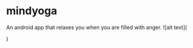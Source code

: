 # mindyoga
An android app that relaxes you when you are filled with anger.
![alt text](<blockquote class="imgur-embed-pub" lang="en" data-id="a/cwypEsC" data-context="false" ><a href="//imgur.com/a/cwypEsC"></a></blockquote><script async src="//s.imgur.com/min/embed.js" charset="utf-8"></script>)

